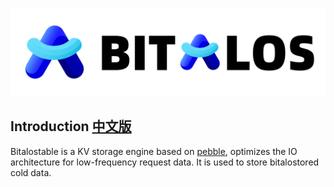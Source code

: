 ![bitalos](./docs/bitalos.png)

## Introduction [中文版](./README_CN.md)

Bitalostable is a KV storage engine based on [pebble](https://github.com/cockroachdb/pebble), optimizes the IO architecture for low-frequency request data. It is used to store bitalostored cold data.